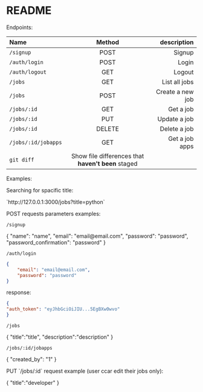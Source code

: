 # README

Endpoints: 

| Name | Method | description |
| :---         |     :---:      |          ---: |
| `/signup`   | POST    | Signup    |
| `/auth/login`     | POST       | Login      |
| `/auth/logout`     | GET       | Logout      |
| `/jobs`     | GET       | List all jobs      |
| `/jobs`     | POST       | Create a new job      |
| `/jobs/:id`     | GET       | Get a job      |
| `/jobs/:id`     | PUT       | Update a job      |
| `/jobs/:id`     | DELETE       | Delete a job      |
| `/jobs/:id/jobapps`     | GET       | Get a job apps      |
| `git diff` | Show file differences that **haven't been** staged |



Examples:

<p>
Searching for spacific title:
<p>
`http://127.0.0.1:3000/jobs?title=python`
</p>
</p>


<p>
POST requests parameters examples:
</p>
<p>
	
`/signup`

<p>
{
"name": "name",
"email": "email@email.com",
"password": "password",
"password_confirmation": "password"
}
</p>

</p>
<p>

`/auth/login`

```json
{
	"email": "email@email.com",
	"password": "password"
}
```
response:
```json
{
"auth_token": "eyJhbGciOiJIU...5EgBXw0wvo"
}
```
</p>
<p>

`/jobs`

{
"title":"title",
"description":"description"
}

</p>
<p>

`/jobs/:id/jobapps`

{
"created_by": "1"
}

</p>
	

<p>
PUT `/jobs/:id` request example (user ccar edit their jobs only):

{
"title":"developer"
}

</p>
